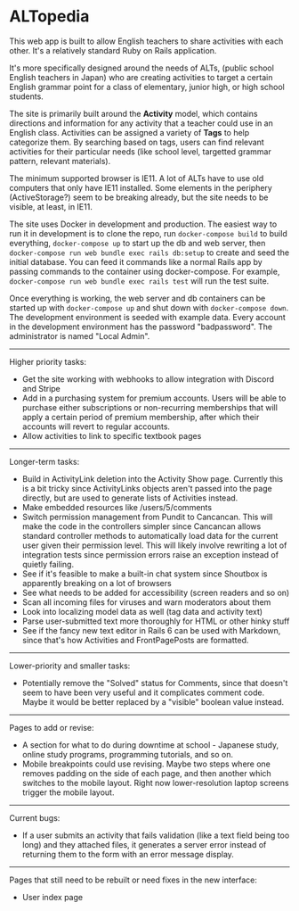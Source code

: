 # ALTopedia


This web app is built to allow English teachers to share activities with each other. It's a relatively standard Ruby on Rails application.

It's more specifically designed around the needs of ALTs, (public school English teachers in Japan) who are creating activities to target a certain English grammar point for a class of elementary, junior high, or high school students.

The site is primarily built around the **Activity** model, which contains directions and information for any activity that a teacher could use in an English class. Activities can be assigned a variety of **Tags** to help categorize them. By searching based on tags, users can find relevant activities for their particular needs (like school level, targetted grammar pattern, relevant materials).

The minimum supported browser is IE11. A lot of ALTs have to use old computers that only have IE11 installed. Some elements in the periphery (ActiveStorage?) seem to be breaking already, but the site needs to be visible, at least, in IE11.

The site uses Docker in development and production. The easiest way to run it in development is to clone the repo, run `docker-compose build` to build everything, `docker-compose up` to start up the db and web server, then `docker-compose run web bundle exec rails db:setup` to create and seed the initial database. You can feed it commands like a normal Rails app by passing commands to the container using docker-compose. For example, `docker-compose run web bundle exec rails test` will run the test suite.

Once everything is working, the web server and db containers can be started up with `docker-compose up` and shut down with `docker-compose down`. The development environment is seeded with example data. Every account in the development environment has the password "badpassword". The administrator is named "Local Admin".

---

Higher priority tasks:

- Get the site working with webhooks to allow integration with Discord and Stripe
- Add in a purchasing system for premium accounts. Users will be able to purchase either subscriptions or non-recurring memberships that will apply a certain period of premium membership, after which their accounts will revert to regular accounts.
- Allow activities to link to specific textbook pages

---

Longer-term tasks:

- Build in ActivityLink deletion into the Activity Show page. Currently this is a bit tricky since ActivityLinks objects aren't passed into the page directly, but are used to generate lists of Activities instead.
- Make embedded resources like /users/5/comments
- Switch permission management from Pundit to Cancancan. This will make the code in the controllers simpler since Cancancan allows standard controller methods to automatically load data for the current user given their permission level. This will likely involve rewriting a lot of integration tests since permission errors raise an exception instead of quietly failing.
- See if it's feasible to make a built-in chat system since Shoutbox is apparently breaking on a lot of browsers
- See what needs to be added for accessibility (screen readers and so on)
- Scan all incoming files for viruses and warn moderators about them
- Look into localizing model data as well (tag data and activity text)
- Parse user-submitted text more thoroughly for HTML or other hinky stuff
- See if the fancy new text editor in Rails 6 can be used with Markdown, since that's how Activities and FrontPagePosts are formatted.

---

Lower-priority and smaller tasks:

- Potentially remove the "Solved" status for Comments, since that doesn't seem to have been very useful and it complicates comment code. Maybe it would be better replaced by a "visible" boolean value instead.

---

Pages to add or revise:

- A section for what to do during downtime at school - Japanese study, online study programs, programming tutorials, and so on.
- Mobile breakpoints could use revising. Maybe two steps where one removes padding on the side of each page, and then another which switches to the mobile layout. Right now lower-resolution laptop screens trigger the mobile layout.

---

Current bugs:
 
- If a user submits an activity that fails validation (like a text field being too long) and they attached files, it generates a server error instead of returning them to the form with an error message display.

---

Pages that still need to be rebuilt or need fixes in the new interface:

- User index page
